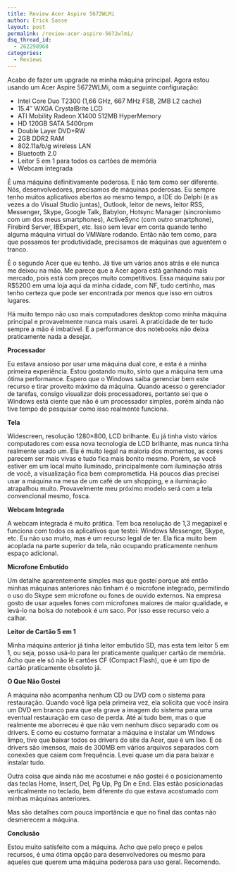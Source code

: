 ```yaml
---
title: Review Acer Aspire 5672WLMi
author: Erick Sasse
layout: post
permalink: /review-acer-aspire-5672wlmi/
dsq_thread_id:
  - 262298968
categories:
  - Reviews
---
```

Acabo de fazer um upgrade na minha máquina principal. Agora estou usando um Acer Aspire 5672WLMi, com a seguinte configuração:

  * Intel Core Duo T2300 (1,66 GHz, 667 MHz FSB, 2MB L2 cache)
  * 15.4&#8243; WXGA CrystalBrite LCD
  * ATI Mobility Radeon X1400 512MB HyperMemory
  * HD 120GB SATA 5400rpm
  * Double Layer DVD+RW
  * 2GB DDR2 RAM
  * 802.11a/b/g wireless LAN
  * Bluetooth 2.0
  * Leitor 5 em 1 para todos os cartões de memória
  * Webcam integrada

É uma máquina definitivamente poderosa. E não tem como ser diferente. Nós, desenvolvedores, precisamos de máquinas poderosas. Eu sempre tenho muitos aplicativos abertos ao mesmo tempo, a IDE do Delphi (e as vezes a do Visual Studio juntas), Outlook, leitor de news, leitor RSS, Messenger, Skype, Google Talk, Babylon, Hotsync Manager (sincronismo com um dos meus smartphones), ActiveSync (com outro smartphone), Firebird Server, IBExpert, etc. Isso sem levar em conta quando tenho alguma máquina virtual do VMWare rodando. Então não tem como, para que possamos ter produtividade, precisamos de máquinas que aguentem o tranco.

É o segundo Acer que eu tenho. Já tive um vários anos atrás e ele nunca me deixou na mão. Me parece que a Acer agora está ganhando mais mercado, pois está com preços muito competitivos. Essa máquina saiu por R$5200 em uma loja aqui da minha cidade, com NF, tudo certinho, mas tenho certeza que pode ser encontrada por menos que isso em outros lugares.

Há muito tempo não uso mais computadores desktop como minha máquina principal e provavelmente nunca mais usarei. A praticidade de ter tudo sempre a mão é imbatível. E a performance dos notebooks não deixa praticamente nada a desejar.

**Processador**

Eu estava ansioso por usar uma máquina dual core, e esta é a minha primeira experiência. Estou gostando muito, sinto que a máquina tem uma ótima performance. Espero que o Windows saiba gerenciar bem este recurso e tirar proveito máximo da máquina. Quando acesso o gerenciador de tarefas, consigo visualizar dois processadores, portanto sei que o Windows está ciente que não é um processador simples, porém ainda não tive tempo de pesquisar como isso realmente funciona.

**Tela**

Widescreen, resolução 1280&#215;800, LCD brilhante. Eu já tinha visto vários computadores com essa nova tecnologia de LCD brilhante, mas nunca tinha realmente usado um. Ela é muito legal na maioria dos momentos, as cores parecem ser mais vivas e tudo fica mais bonito mesmo. Porém, se você estiver em um local muito iluminado, principalmente com iluminação atrás de você, a visualização fica bem comprometida. Há poucos dias precisei usar a máquina na mesa de um café de um shopping, e a iluminação atrapalhou muito. Provavelmente meu próximo modelo será com a tela convencional mesmo, fosca.

**Webcam Integrada**

A webcam integrada é muito prática. Tem boa resolução de 1,3 megapixel e funciona com todos os aplicativos que testei: Windows Messenger, Skype, etc. Eu não uso muito, mas é um recurso legal de ter. Ela fica muito bem acoplada na parte superior da tela, não ocupando praticamente nenhum espaço adicional.

**Microfone Embutido**

Um detalhe aparentemente simples mas que gostei porque até então minhas máquinas anteriores não tinham é o microfone integrado, permitindo o uso do Skype sem microfone ou fones de ouvido externos. Na empresa gosto de usar aqueles fones com microfones maiores de maior qualidade, e levá-lo na bolsa do notebook é um saco. Por isso esse recurso veio a calhar.

<span style="font-weight: bold">Leitor de Cartão 5 em 1</span>

Minha máquina anterior já tinha leitor embutido SD, mas esta tem leitor 5 em 1, ou seja, posso usá-lo para ler praticamente qualquer cartão de memória. Acho que ele só não lê cartões CF (Compact Flash), que é um tipo de cartão praticamente obsoleto já.

**O Que Não Gostei**

A máquina não acompanha nenhum CD ou DVD com o sistema para restauração. Quando você liga pela primeira vez, ela solicita que você insira um DVD em branco para que ela grave a imagem do sistema para uma eventual restauração em caso de perda. Até aí tudo bem, mas o que realmente me aborreceu é que não vem nenhum disco separado com os drivers. E como eu costumo formatar a máquina e instalar um Windows limpo, tive que baixar todos os drivers do site da Acer, que é um lixo. E os drivers são imensos, mais de 300MB em vários arquivos separados com conexões que caiam com frequência. Levei quase um dia para baixar e instalar tudo.

Outra coisa que ainda não me acostumei e não gostei é o posicionamento das teclas Home, Insert, Del, Pg Up, Pg Dn e End. Elas estão posicionadas verticalmente no teclado, bem diferente do que estava acostumado com minhas máquinas anteriores.

Mas são detalhes com pouca importância e que no final das contas não desmerecem a máquina.

**Conclusão**

Estou muito satisfeito com a máquina. Acho que pelo preço e pelos recursos, é uma ótima opção para desenvolvedores ou mesmo para aqueles que querem uma máquina poderosa para uso geral. Recomendo.